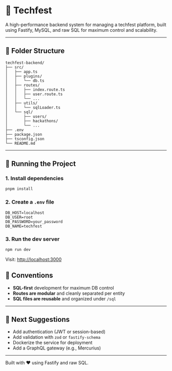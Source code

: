 # 🚀 Techfest

A high-performance backend system for managing a techfest platform, built using Fastify, MySQL, and raw SQL for maximum control and scalability.

---


## 📁 Folder Structure

```
techfest-backend/
├── src/
│   ├── app.ts                   
│   ├── plugins/
│   │   └── db.ts                 
│   ├── routes/                   
│   │   ├── index.route.ts
│   │   ├── user.route.ts
│   │   └── ...
│   ├── utils/
│   │   └── sqlLoader.ts        
│   └── sql/                      
│       ├── users/
│       ├── hackathons/
│       └── ...
├── .env
├── package.json
├── tsconfig.json
└── README.md
```

---

## 🚀 Running the Project

### 1. Install dependencies
```bash
pnpm install
```

### 2. Create a `.env` file
```
DB_HOST=localhost
DB_USER=root
DB_PASSWORD=your_password
DB_NAME=techfest
```

### 3. Run the dev server
```bash
npm run dev
```

Visit: [http://localhost:3000](http://localhost:3000)


## 📌 Conventions

- **SQL-first** development for maximum DB control
- **Routes are modular** and cleanly separated per entity
- **SQL files are reusable** and organized under `/sql`

---

## 🧪 Next Suggestions

- Add authentication (JWT or session-based)
- Add validation with `zod` or `fastify-schema`
- Dockerize the service for deployment
- Add a GraphQL gateway (e.g., Mercurius)

---

Built with ❤️ using Fastify and raw SQL.
